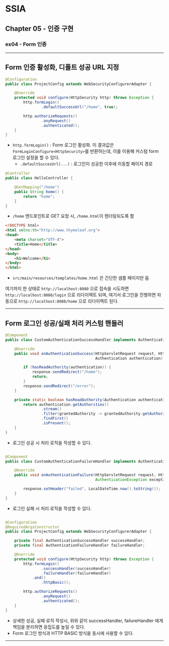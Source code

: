 # SSIA
## Chapter 05 - 인증 구현
### ex04 - Form 인증

---

## Form 인증 활성화, 디폴트 성공 URL 지정

```java
@Configuration
public class ProjectConfig extends WebSecurityConfigurerAdapter {

    @Override
    protected void configure(HttpSecurity http) throws Exception {
        http.formLogin()
                .defaultSuccessUrl("/home", true);

        http.authorizeRequests()
                .anyRequest()
                .authenticated();
    }
}
```
- `http.formLogin()` : Form 로그인 활성화. 이 결과값은 `FormLoginConfigure<HttpSecurity>`를 반환하는데, 
이를 이용해 커스텀 form 로그인 설정을 할 수 있다.
  - `.defaultSuccesUrl(...)` : 로그인이 성공한 이후에 이동할 페이지 경로

```java
@Controller
public class HelloController {

    @GetMapping("/home")
    public String home() {
        return "home";
    }
}
```
- `/home` 엔드포인트로 GET 요청 시, `/home.html`이 렌더링되도록 함
```html
<!DOCTYPE html>
<html xmlns:th="http://www.thymeleaf.org">
<head>
    <meta charset="UTF-8">
    <title>Home</title>
</head>
<body>
    <h1>Welcome</h1>
</body>
</html>
```
- `src/main/resources/templates/home.html` 은 간단한 샘플 페이지만 둠

여기까지 한 상태로 `http://localhost:8080` 으로 접속을 시도하면 `http://localhost:8080/login` 으로 리다이렉트 되며,
여기서 로그인을 진행하면 자동으로 `http://localhost:8080/home` 으로 리다이렉트 된다.

---

## Form 로그인 성공/실패 처리 커스텀 핸들러
```java
@Component
public class CustomAuthenticationSuccessHandler implements AuthenticationSuccessHandler {

    @Override
    public void onAuthenticationSuccess(HttpServletRequest request, HttpServletResponse response,
                                        Authentication authentication) throws IOException, ServletException {

        if (hasReadAuthority(authentication)) {
            response.sendRedirect("/home");
            return;
        }
        response.sendRedirect("/error");
    }

    private static boolean hasReadAuthority(Authentication authentication) {
        return authentication.getAuthorities()
                .stream()
                .filter(grantedAuthority -> grantedAuthority.getAuthority().equals("read"))
                .findFirst()
                .isPresent();
    }
}
```
- 로그인 성공 시 처리 로직을 작성할 수 있다.
```java

@Component
public class CustomAuthenticationFailureHandler implements AuthenticationFailureHandler {

    @Override
    public void onAuthenticationFailure(HttpServletRequest request, HttpServletResponse response,
                                        AuthenticationException exception) throws IOException, ServletException {

        response.setHeader("failed", LocalDateTime.now().toString());
    }
}
```
- 로그인 실패 시 처리 로직을 작성할 수 있다.
```java

@Configuration
@RequiredArgsConstructor
public class ProjectConfig extends WebSecurityConfigurerAdapter {

    private final AuthenticationSuccessHandler successHandler;
    private final AuthenticationFailureHandler failureHandler;

    @Override
    protected void configure(HttpSecurity http) throws Exception {
        http.formLogin()
                .successHandler(successHandler)
                .failureHandler(failureHandler)
            .and()
                .httpBasic();

        http.authorizeRequests()
                .anyRequest()
                .authenticated();
    }
}
```
- 상세한 성공, 실패 로직 작성시, 위와 같이 successHandler, failureHandler 에게 책임을 분리하면 응집도를 높일 수 있다.
- Form 로그인 방식과 HTTP BASIC 방식을 동시에 사용할 수 있다.

---

